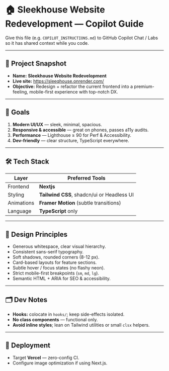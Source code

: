 # 🏠 Sleekhouse Website Redevelopment — Copilot Guide

Give this file (e.g. `COPILOT_INSTRUCTIONS.md`) to GitHub Copilot Chat / Labs so it has shared context while you code.

---

## 📌 Project Snapshot
- **Name:** **Sleekhouse Website Redevelopment**
- **Live site:** <https://sleeqhouse.onrender.com/>
- **Objective:** Redesign + refactor the current frontend into a premium-feeling, mobile-first experience with top-notch DX.

---

## 🎯 Goals
1. **Modern UI/UX** — sleek, minimal, spacious.
2. **Responsive & accessible** — great on phones, passes a11y audits.
3. **Performance** — Lighthouse ≥ 90 for Perf & Accessibility.
4. **Dev-friendly** — clear structure, TypeScript everywhere.

---

## 🛠 Tech Stack
| Layer      | Preferred Tools                                     |
|------------|------------------------------------------------------|
| Frontend   | **Nextjs**             |
| Styling    | **Tailwind CSS**, shadcn/ui or Headless UI           |
| Animations | **Framer Motion** (subtle transitions)               |
| Language   | **TypeScript** only                                  |

---

## 🎨 Design Principles
- Generous whitespace, clear visual hierarchy.  
- Consistent sans-serif typography.  
- Soft shadows, rounded corners (8-12 px).  
- Card-based layouts for feature sections.  
- Subtle hover / focus states (no flashy neon).  
- Strict mobile-first breakpoints (`sm`, `md`, `lg`).  
- Semantic HTML + ARIA for SEO & accessibility.

---

## 🗂 Dev Notes
- **Hooks:** colocate in `hooks/`; keep side-effects isolated.  
- **No class components** — functional only.  
- **Avoid inline styles**; lean on Tailwind utilities or small `clsx` helpers.  

---

## 🚀 Deployment
- Target **Vercel** — zero-config CI.  
- Configure image optimization if using Next.js.  

